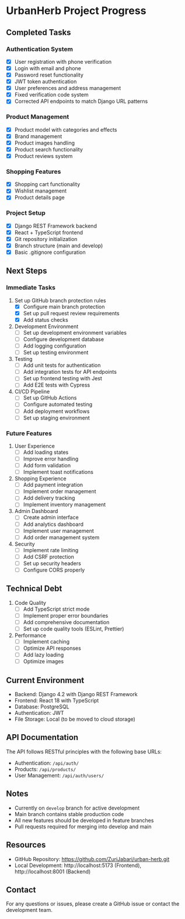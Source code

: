 # UrbanHerb Project Progress

## Completed Tasks

### Authentication System
- [x] User registration with phone verification
- [x] Login with email and phone
- [x] Password reset functionality
- [x] JWT token authentication
- [x] User preferences and address management
- [x] Fixed verification code system
- [x] Corrected API endpoints to match Django URL patterns

### Product Management
- [x] Product model with categories and effects
- [x] Brand management
- [x] Product images handling
- [x] Product search functionality
- [x] Product reviews system

### Shopping Features
- [x] Shopping cart functionality
- [x] Wishlist management
- [x] Product details page

### Project Setup
- [x] Django REST Framework backend
- [x] React + TypeScript frontend
- [x] Git repository initialization
- [x] Branch structure (main and develop)
- [x] Basic .gitignore configuration

## Next Steps

### Immediate Tasks
1. Set up GitHub branch protection rules
   - [x] Configure main branch protection
   - [x] Set up pull request review requirements
   - [x] Add status checks

2. Development Environment
   - [ ] Set up development environment variables
   - [ ] Configure development database
   - [ ] Add logging configuration
   - [ ] Set up testing environment

3. Testing
   - [ ] Add unit tests for authentication
   - [ ] Add integration tests for API endpoints
   - [ ] Set up frontend testing with Jest
   - [ ] Add E2E tests with Cypress

4. CI/CD Pipeline
   - [ ] Set up GitHub Actions
   - [ ] Configure automated testing
   - [ ] Add deployment workflows
   - [ ] Set up staging environment

### Future Features
1. User Experience
   - [ ] Add loading states
   - [ ] Improve error handling
   - [ ] Add form validation
   - [ ] Implement toast notifications

2. Shopping Experience
   - [ ] Add payment integration
   - [ ] Implement order management
   - [ ] Add delivery tracking
   - [ ] Implement inventory management

3. Admin Dashboard
   - [ ] Create admin interface
   - [ ] Add analytics dashboard
   - [ ] Implement user management
   - [ ] Add order management system

4. Security
   - [ ] Implement rate limiting
   - [ ] Add CSRF protection
   - [ ] Set up security headers
   - [ ] Configure CORS properly

## Technical Debt
1. Code Quality
   - [ ] Add TypeScript strict mode
   - [ ] Implement proper error boundaries
   - [ ] Add comprehensive documentation
   - [ ] Set up code quality tools (ESLint, Prettier)

2. Performance
   - [ ] Implement caching
   - [ ] Optimize API responses
   - [ ] Add lazy loading
   - [ ] Optimize images

## Current Environment
- Backend: Django 4.2 with Django REST Framework
- Frontend: React 18 with TypeScript
- Database: PostgreSQL
- Authentication: JWT
- File Storage: Local (to be moved to cloud storage)

## API Documentation
The API follows RESTful principles with the following base URLs:
- Authentication: `/api/auth/`
- Products: `/api/products/`
- User Management: `/api/auth/users/`

## Notes
- Currently on `develop` branch for active development
- Main branch contains stable production code
- All new features should be developed in feature branches
- Pull requests required for merging into develop and main

## Resources
- GitHub Repository: https://github.com/ZuriJabari/urban-herb.git
- Local Development: http://localhost:5173 (Frontend), http://localhost:8001 (Backend)

## Contact
For any questions or issues, please create a GitHub issue or contact the development team.
